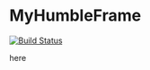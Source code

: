 # MyHumbleFrame

[![Build Status](https://travis-ci.org/picmuse/MyHumbleFrame.svg?branch=master)](https://travis-ci.org/picmuse/MyHumbleFrame)

here

